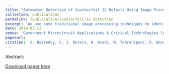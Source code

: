 ```yaml
---
title: "Automated Detection of Counterfeit IC Defects Using Image Processing"
collection: publications
permalink: /publication/counterfeit-ic-detection
excerpt: 'We use some traditional image processing techniques to identify physical surface defects on counterfeit ICs.'
date: 2018-03-12
venue: 'Government Microcircuit Applications & Critical Technologies Conference (GOMACTech)'
paperurl:
citation: 'S. Baireddy, U. J. Botero, N. Asadi, M. Tehranipoor, D. Woodard, and D. Forte. "Automated Detection of Counterfeit IC Defects Using Image Processing". Government Microcircuit Applications & Critical Technologies Conference (GOMACTech). March 2018. Miami, FL.'
---
```

Abstract:

[Download paper here](http://sbairedd.github.io/files/counterfeit-ic-detection.pdf)